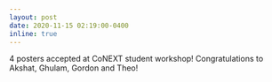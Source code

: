 ```yaml
---
layout: post
date: 2020-11-15 02:19:00-0400
inline: true
---
```


4 posters accepted at CoNEXT student workshop! Congratulations to Akshat, Ghulam, Gordon and Theo!
